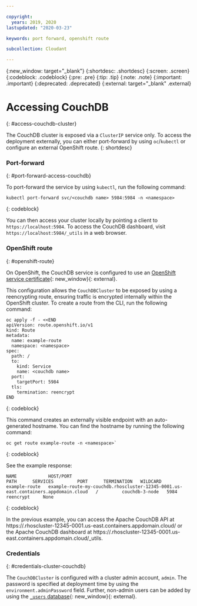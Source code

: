 ```yaml
---

copyright:
  years: 2019, 2020
lastupdated: "2020-03-23"

keywords: port forward, openshift route

subcollection: Cloudant

---
```


{:new_window: target="_blank"}
{:shortdesc: .shortdesc}
{:screen: .screen}
{:codeblock: .codeblock}
{:pre: .pre}
{:tip: .tip}
{:note: .note}
{:important: .important}
{:deprecated: .deprecated}
{:external: target="_blank" .external}

<!-- Acrolinx: 2020-03-16 -->

# Accessing CouchDB
{: #access-couchdb-cluster}

The CouchDB cluster is exposed via a `ClusterIP` service only. To access the deployment externally, you can either port-forward by using `oc`/`kubectl` or configure an external OpenShift route. 
{: shortdesc}

### Port-forward
{: #port-forward-access-couchdb}

To port-forward the service by using `kubectl`, run the following command:

```
kubectl port-forward svc/<couchdb name> 5984:5984 -n <namespace>
```
{: codeblock}

You can then access your cluster locally by pointing a client to `https://localhost:5984`. To access the CouchDB dashboard, visit `https://localhost:5984/_utils` in a web browser.


### OpenShift route
{: #openshift-route}

On OpenShift, the CouchDB service is configured to use an [OpenShift service certificate](https://docs.openshift.com/container-platform/4.1/authentication/certificates/service-serving-certificate.html){: new_window}{: external}.

This configuration allows the `CouchDBCluster` to be exposed by using a reencrypting route, ensuring traffic is encrypted internally within the OpenShift cluster. To create a route from the CLI, run the following command:

```
oc apply -f - <<END
apiVersion: route.openshift.io/v1
kind: Route
metadata:
  name: example-route
  namespace: <namespace>
spec:
  path: /
  to:
    kind: Service
    name: <couchdb name>
  port:
    targetPort: 5984
  tls:
    termination: reencrypt
END
```
{: codeblock}

This command creates an externally visible endpoint with an auto-generated hostname. You can find the hostname by running the following command:

```
oc get route example-route -n <namespace>`
```
{: codeblock}

See the example response:

```
NAME            HOST/PORT                                                                                                       PATH      SERVICES         PORT      TERMINATION   WILDCARD
example-route   example-route-my-couchdb.rhoscluster-12345-0001.us-east.containers.appdomain.cloud   /         couchdb-3-node   5984      reencrypt     None
```
{: codeblock}

In the previous example, you can access the Apache CouchDB API at https://<example-route-my-couchdb>.rhoscluster-12345-0001.us-east.containers.appdomain.cloud/ or the Apache CouchDB dashboard at https://<example-route-my-couchdb>.rhoscluster-12345-0001.us-east.containers.appdomain.cloud/_utils.

### Credentials
{: #credentials-cluster-couchdb}

The `CouchDBCluster` is configured with a cluster admin account, `admin`. The password is specified at deployment time by using the `environment.adminPassword` field. Further, non-admin users can be added by using the [`_users` database](https://docs.couchdb.org/en/2.3.1/intro/security.html#authentication-database){: new_window}{: external}.
